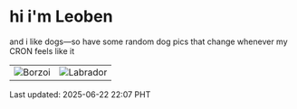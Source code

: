 # hi i'm Leoben

and i like dogs—so have some random dog pics that change whenever my CRON feels like it

|  |  |
|--------|----------|
| ![Borzoi](https://random-dog-vercel.vercel.app/api/random-borzoi?v=1750601251) | ![Labrador](https://random-dog-vercel.vercel.app/api/random-labrador?v=1750601251) |

Last updated: 2025-06-22 22:07 PHT
